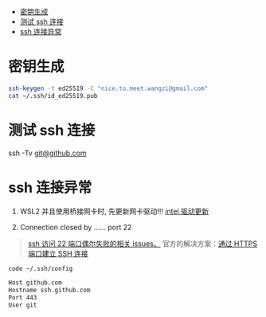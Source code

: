 - [密钥生成](#密钥生成)
- [测试 ssh 连接](#测试-ssh-连接)
- [ssh 连接异常](#ssh-连接异常)

# 密钥生成

```sh
ssh-keygen -t ed25519 -C "nice.to.meet.wangzi@gmail.com"
cat ~/.ssh/id_ed25519.pub
```

# 测试 ssh 连接

ssh -Tv git@github.com

# ssh 连接异常

1. WSL2 并且使用桥接网卡时, 先更新网卡驱动!!! [intel 驱动更新](https://www.intel.cn/content/www/cn/zh/support/intel-driver-support-assistant.html)

2. Connection closed by ...... port 22

> [ssh 访问 22 端口偶尔失败的相关 issues。](https://github.com/vernesong/OpenClash/issues/1960#issuecomment-1115732292)
> 官方的解决方案：[通过 HTTPS 端口建立 SSH 连接](https://docs.github.com/en/authentication/troubleshooting-ssh/using-ssh-over-the-https-port)

```sh
code ~/.ssh/config

Host github.com
Hostname ssh.github.com
Port 443
User git
```
